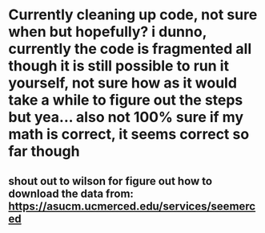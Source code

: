 # Currently cleaning up code, not sure when but hopefully? i dunno, currently the code is fragmented all though it is still possible to run it yourself, not sure how as it would take a while to figure out the steps but yea... also not 100% sure if my math is correct, it seems correct so far though

## shout out to wilson for figure out how to download the data from: https://asucm.ucmerced.edu/services/seemerced
